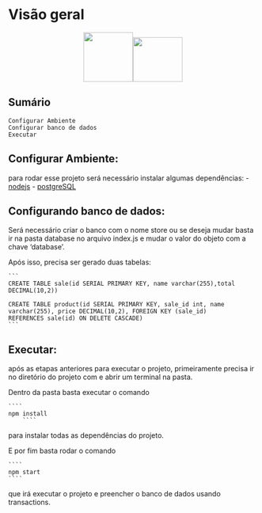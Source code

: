 # Visão geral
<p align="center">
<img src="https://fhsys.com.br/core-wordpress/wp-content/uploads/2017/06/postgresql-logo.png" height="100" width="100"><img src="https://upload.wikimedia.org/wikipedia/commons/thumb/d/d9/Node.js_logo.svg/1200px-Node.js_logo.svg.png" height="90" width="100">
</p>



## Sumário
	Configurar Ambiente
	Configurar banco de dados
	Executar

## Configurar Ambiente:
para rodar esse projeto será necessário instalar algumas dependências:
	- [nodejs](https://nodejs.org/en/download/)
	- [postgreSQL](https://www.pgadmin.org/download/)
## Configurando banco de dados:
Será necessário criar o banco com o nome store ou se deseja mudar basta ir na pasta database no arquivo index.js e mudar     o valor do objeto com a chave ‘database’.

Após isso, precisa ser gerado duas tabelas:
    
    ```
    CREATE TABLE sale(id SERIAL PRIMARY KEY, name varchar(255),total DECIMAL(10,2))

    CREATE TABLE product(id SERIAL PRIMARY KEY, sale_id int, name varchar(255), price DECIMAL(10,2), FOREIGN KEY (sale_id)       REFERENCES sale(id) ON DELETE CASCADE)
    ``` 


## Executar:
após as etapas anteriores para executar o projeto, primeiramente precisa ir no diretório do projeto com e abrir um           terminal na pasta.
    
Dentro da pasta basta executar o comando 

	````
	npm install
        ````
	
para instalar todas as dependências do projeto.

E por fim basta rodar o comando 

	````
	npm start
	````
	
que irá executar o projeto e preencher o banco de dados usando transactions.
    
    



  

